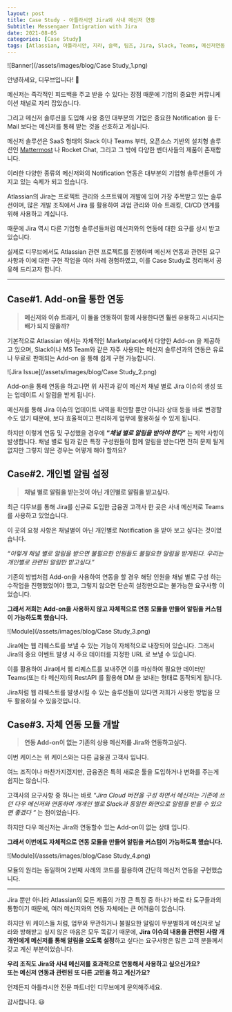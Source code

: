 ```yaml
---
layout: post
title: Case Study - 아틀라시안 Jira와 사내 메신저 연동
Subtitle: Messengaer Intigration with Jira
date: 2021-08-05
categories: [Case Study]
tags: [Atlassian, 아틀라시안, 지라, 슬랙, 팀즈, Jira, Slack, Teams, 메신저연동, 지라연동]
---
```



![Banner](/assets/images/blog/Case Study_1.png)

안녕하세요, 디무브입니다! 🎈


메신저는 즉각적인 피드백을 주고 받을 수 있다는 장점 때문에 기업의 중요한 커뮤니케이션 채널로 자리 잡았습니다. 

그리고 메신저 솔루션을 도입해 사용 중인 대부분의 기업은 중요한 Notification 을 E-Mail 보다는 메신저를 통해 받는 것을 선호하고 계십니다.


메신저 솔루션은 SaaS 형태의 Slack 이나 Teams 부터, 오픈소스 기반의 설치형 솔루션인 [Mattermost](http://dmove.co.kr/products/mattermost) 나 Rocket Chat, 그리고 그 밖에 다양한 벤더사들의 제품이 존재합니다. 

이러한 다양한 종류의 메신저와의 Notification 연동은 대부분의 기업형 솔루션들이 가지고 있는 숙제가 되고 있습니다.


Atlassian의 Jira는 프로젝트 관리와 소프트웨어 개발에 있어 가장 주목받고 있는 솔루션이며, 많은 개발 조직에서 Jira 를 활용하여 과업 관리와 이슈 트래킹, CI/CD 연계를 위해 사용하고 계십니다. 

때문에 Jira 역시 다른 기업형 솔루션들처럼 메신저와의 연동에 대한 요구를 상시 받고 있습니다. 


실제로 디무브에서도 Atlassian 관련 프로젝트를 진행하며 메신저 연동과 관련된 요구사항과 이에 대한 구현 작업을 여러 차례 경험하였고, 이를 Case Study로 정리해서 공유해 드리고자 합니다. 

---

## Case#1. Add-on을 통한 연동 

> **메신저와 이슈 트래커, 이 둘을 연동하여 함께 사용한다면 훨씬 유용하고 시너지는 배가 되지 않을까?**

기본적으로 Atlassian 에서는 자체적인 Marketplace에서 다양한 Add-on 을 제공하고 있으며, Slack이나 MS Team와 같은 자주 사용되는 메신저 솔루션과의 연동은 유료나 무료로 판매되는 Add-on 을 통해 쉽게 구현 가능합니다.

![Jira Issue](/assets/images/blog/Case Study_2.png)

Add-on을 통해 연동을 하고나면 위 사진과 같이 메신저 채널 별로 Jira 이슈의 생성 또는 업데이트 시 알림을 받게 됩니다.  

메신저를 통해 Jira 이슈의 업데이트 내역을 확인할 뿐만 아니라 상태 등을 바로 변경할 수도 있기 때문에, 보다 효율적이고 편리하게 업무에 활용하실 수 있게 됩니다. 

하지만 이렇게 연동 및 구성했을 경우에 **“**_**채널 별로 알림을 받아야 한다”**_ 는 제약 사항이 발생합니다. 
채널 별로 팀과 같은 특정 구성원들이 함께 알림을 받는다면 전혀 문제 될게 없지만 그렇지 않은 경우는 어떻게 해야 할까요? 



## Case#2. 개인별 알림 설정

> **채널 별로 알림을 받는것이 아닌 개인별로 알림을 받고싶다.**

최근 디무브를 통해 Jira를 신규로 도입한 금융권 고객사 한 곳은 사내 메신저로 Teams를 사용하고 있었습니다. 

이 곳의 요청 사항은 채널별이 아닌 개인별로 Notification 을 받아 보고 싶다는 것이었습니다.

_“이렇게 채널 별로 알림을 받으면 불필요한 인원들도 불필요한 알림을 받게된다. 우리는 개인별로 관련된 알림만 받고싶다.”_

기존의 방법처럼 Add-on을 사용하여 연동을 할 경우 해당 인원을 채널 별로 구성 하는 수작업을 진행했었어야 했고, 그렇지 않으면 단순히 설정만으로는 불가능한 요구사항 이었습니다. 

**그래서 저희는 Add-on을 사용하지 않고 자체적으로 연동 모듈을 만들어 알림을 커스텀이 가능하도록 했습니다.**

![Module](/assets/images/blog/Case Study_3.png)

Jira에는 웹 리퀘스트를 보낼 수 있는 기능이 자체적으로 내장되어 있습니다. 그래서 Jira의 중요 이벤트 발생 시 주요 데이터를 지정한 URL 로 보낼 수 있습니다. 

이를 활용하여 Jira에서 웹 리퀘스트를 보내주면 이를 파싱하여 필요한 데이터만 Teams(또는 타 메신저)의 RestAPI 를 활용해 DM 을 보내는 형태로 동작되게 됩니다.

Jira처럼 웹 리퀘스트를 발생시킬 수 있는 솔루션들이 있다면 저희가 사용한 방법을 모두 활용하실 수 있을것입니다.



## Case#3. 자체 연동 모듈 개발 

> **연동 Add-on이 없는 기존의 상용 메신저를 Jira와 연동하고싶다.**

이번 케이스는 위 케이스와는 다른 금융권 고객사 입니다. 

여느 조직이나 마찬가지겠지만, 금융권은 특히 새로운 툴을 도입하거나 변화를 주는게 쉽지는 않습니다.  

고객사의 요구사항 중 하나는 바로 “_Jira Cloud 버전을 구성 하면서 메신저는 기존에 쓰던 다우 메신저와 연동하여 개개인 별로 Slack과 동일한 화면으로 알림을 받을 수 있으면 좋겠다 “_ 는 점이었습니다.  

하지만 다우 메신저는 Jira와 연동할수 있는 Add-on이 없는 상태 입니다. 

**그래서 이번에도 자체적으로 연동 모듈을 만들어 알림을 커스텀이 가능하도록 했습니다.**

![Module](/assets/images/blog/Case Study_4.png)

모듈의 원리는 동일하며 2번째 사례의 코드를 활용하여 간단히 메신저 연동을 구현했습니다.

---

Jira 뿐만 아니라 Atlassian의 모든 제품의 가장 큰 특징 중 하나가 바로 타 도구들과의 통합이기 때문에, 여러 메신저와의 연동 자체에는 큰 어려움이 없습니다.

하지만 위 케이스들 처럼, 업무와 무관하거나 불필요한 알림이 무분별하게 메신저로 날라와 방해받고 싶지 않은 마음은 모두 똑같기 때문에, **Jira 이슈의 내용을 관련된 사람 개개인에게 메신저를 통해 알림을 오도록 설정**하고 싶다는 요구사항은 많은 고객 분들께서 갖고 계신 부분이었습니다.

**우리 조직도 Jira와 사내 메신저를 효과적으로 연동해서 사용하고 싶으신가요?**  
**또는 메신저 연동과 관련된 또 다른 고민을 하고 계신가요?**

언제든지 아틀라시안 전문 파트너인 디무브에게 문의해주세요.

감사합니다. 😃
